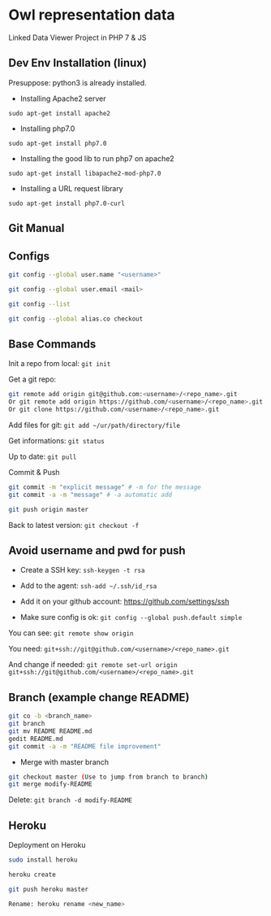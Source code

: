 # Owl representation data
Linked Data Viewer Project in PHP 7 &amp; JS 

## Dev Env Installation (linux)
Presuppose: python3 is already installed.

* Installing Apache2 server

`sudo apt-get install apache2`

* Installing php7.0

`sudo apt-get install php7.0`

* Installing the good lib to run php7 on apache2

`sudo apt-get install libapache2-mod-php7.0`

* Installing a URL request library

`sudo apt-get install php7.0-curl`

## Git Manual

Configs
---------------------------------------------------------------
```bash
git config --global user.name "<username>"

git config --global user.email <mail>

git config --list

git config --global alias.co checkout
```

Base Commands
---------------------------------------------------------------

Init a repo from local: `git init`

Get a git repo:
```bash
git remote add origin git@github.com:<username>/<repo_name>.git
Or git remote add origin https://github.com/<username>/<repo_name>.git
Or git clone https://github.com/<username>/<repo_name>.git
```

Add files for git: `git add ~/ur/path/directory/file`

Get informations: `git status`

Up to date: `git pull`

Commit & Push
```bash
git commit -m "explicit message" # -m for the message
git commit -a -m "message" # -a automatic add

git push origin master
```
Back to latest version: `git checkout -f`

Avoid username and pwd for push
---------------------------------------------------------------
* Create a SSH key: `ssh-keygen -t rsa`

* Add to the agent: `ssh-add ~/.ssh/id_rsa`

* Add it on your github account: https://github.com/settings/ssh

* Make sure config is ok: `git config --global push.default simple`

You can see: `git remote show origin`

You need: `git+ssh://git@github.com/<username>/<repo_name>.git`

And change if needed: `git remote set-url origin git+ssh://git@github.com/<username>/<repo_name>.git`

Branch (example change README)
---------------------------------------------------------------
```bash
git co -b <branch_name>
git branch
git mv README README.md
gedit README.md
git commit -a -m "README file improvement"
```
* Merge with master branch
```bash
git checkout master (Use to jump from branch to branch)
git merge modify-README
```
Delete: `git branch -d modify-README`

Heroku
---------------------------------------------------------------
Deployment on Heroku
```bash
sudo install heroku

heroku create

git push heroku master

Rename: heroku rename <new_name>
```
